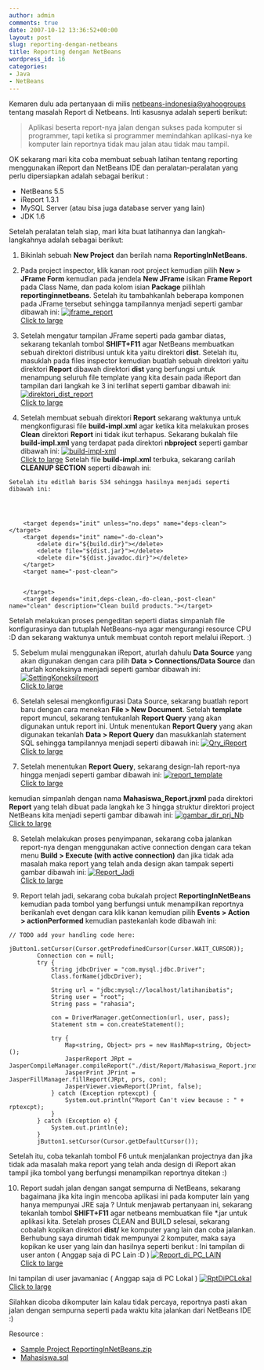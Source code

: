 ```yaml
---
author: admin
comments: true
date: 2007-10-12 13:36:52+00:00
layout: post
slug: reporting-dengan-netbeans
title: Reporting dengan NetBeans
wordpress_id: 16
categories:
- Java
- NetBeans
---
```


Kemaren dulu ada pertanyaan di milis [netbeans-indonesia@yahoogroups](mailto:netbeans-indonesia@yahoogroups.com/) tentang masalah Report di Netbeans. Inti kasusnya adalah seperti berikut:



> Aplikasi beserta report-nya jalan dengan sukses pada komputer si programmer, tapi ketika si programmer memindahkan aplikasi-nya ke komputer lain reportnya tidak mau jalan atau tidak mau tampil.



OK sekarang mari kita coba membuat sebuah latihan tentang reporting menggunakan iReport dan NetBeans IDE dan peralatan-peralatan yang perlu dipersiapkan adalah sebagai berikut :
- NetBeans 5.5
- iReport 1.3.1
- MySQL Server (atau bisa juga database server yang lain)
- JDK 1.6
<!-- more -->
Setelah peralatan telah siap, mari kita buat latihannya dan langkah-langkahnya adalah sebagai berikut:




  1. Bikinlah sebuah **New Project** dan berilah nama **ReportingInNetBeans**.


  2. Pada project inspector, klik kanan root project kemudian pilih **New > JFrame Form** kemudian pada jendela **New JFrame** isikan **Frame Report** pada Class Name, dan pada kolom isian **Package** pilihlah **reportinginnetbeans**. Setelah itu tambahkanlah beberapa komponen pada JFrame tersebut sehingga tampilannya menjadi seperti gambar dibawah ini:
[![jframe_report](http://farm3.static.flickr.com/2400/1552396744_5a2d333a5d_m.jpg)  
Click to large](http://farm3.static.flickr.com/2400/1552396744_b8af4ff8d3_o.png)



  3. Setelah mengatur tampilan JFrame seperti pada gambar diatas, sekarang tekanlah tombol **SHIFT+F11** agar NetBeans membuatkan sebuah direktori distribusi untuk kita yaitu direktori **dist**. Setelah itu, masuklah pada files inspector kemudian buatlah sebuah direktori yaitu direktori **Report** dibawah direktori **dist** yang berfungsi untuk menampung seluruh file template yang kita desain pada iReport dan tampilan dari langkah ke 3 ini terlihat seperti gambar dibawah ini:
[![direktori_dist_report](http://farm3.static.flickr.com/2109/1551445979_cb4d4244d7_m.jpg)  
Click to large](http://farm3.static.flickr.com/2109/1551445979_2192e69e45_o.png)



  4. Setelah membuat sebuah direktori **Report** sekarang waktunya untuk mengkonfigurasi file **build-impl.xml** agar ketika kita melakukan proses **Clean** direktori **Report** ini tidak ikut terhapus. Sekarang bukalah file **build-impl.xml** yang terdapat pada direktori **nbproject** seperti gambar dibawah ini:
   [![build-impl-xml](http://farm3.static.flickr.com/2057/1551618185_0573964701_m.jpg)  
Click to large](http://farm3.static.flickr.com/2057/1551618185_1bb2142e8e_o.png)
   Setelah file **build-impl.xml** terbuka, sekarang carilah **CLEANUP SECTION** seperti dibawah ini:
   
    
    
       
        <target depends="init" unless="no.deps" name="deps-clean"></target>
        <target depends="init" name="-do-clean">
            <delete dir="${build.dir}"></delete>
            <delete dir="${dist.dir}"></delete>
        </target>
        <target name="-post-clean">
            
            
        </target>
        <target depends="init,deps-clean,-do-clean,-post-clean" name="clean" description="Clean build products."></target>
       



	Setelah itu editlah baris 534 sehingga hasilnya menjadi seperti dibawah ini:
	
    
    
    	
        <target depends="init" unless="no.deps" name="deps-clean"></target>
        <target depends="init" name="-do-clean">
            <delete dir="${build.dir}"></delete>
            <delete file="${dist.jar}"></delete>
            <delete dir="${dist.javadoc.dir}"></delete>
        </target>
        <target name="-post-clean">
            
            
        </target>
        <target depends="init,deps-clean,-do-clean,-post-clean" name="clean" description="Clean build products."></target>
    	



Setelah melakukan proses pengeditan seperti diatas simpanlah file konfigurasinya dan tutuplah NetBeans-nya agar mengurangi resource CPU :D dan sekarang waktunya untuk membuat contoh report melalui iReport. :)



  5. Sebelum mulai menggunakan iReport, aturlah dahulu **Data Source** yang akan digunakan dengan cara pilih **Data > Connections/Data Source** dan aturlah koneksinya menjadi seperti gambar dibawah ini:
[![SettingKoneksiIreport](http://farm3.static.flickr.com/2214/1551445975_c3e2916914_m.jpg)  
Click to large](http://farm3.static.flickr.com/2214/1551445975_589df1f276_o.png)



  6. Setelah selesai mengkonfigurasi Data Source, sekarang buatlah report baru dengan cara menekan **File > New Document**. Setelah **template** report muncul, sekarang tentukanlah **Report Query** yang akan digunakan untuk report ini. Untuk menentukan **Report Query** yang akan digunakan tekanlah **Data > Report Query** dan masukkanlah statement SQL sehingga tampilannya menjadi seperti dibawah ini:
[![Qry_iReport](http://farm3.static.flickr.com/2021/1551445965_9b275b3dbd_m.jpg)  
Click to large](http://farm3.static.flickr.com/2021/1551445965_860d8d36ff_o.png)



  7. Setelah menentukan **Report Query**, sekarang design-lah report-nya hingga menjadi seperti gambar dibawah ini:
[![report_template](http://farm3.static.flickr.com/2043/1552396758_948e8a36cd_m.jpg)  
Click to large](http://farm3.static.flickr.com/2043/1552396758_0e705795b5_o.png)

kemudian simpanlah dengan nama **Mahasiswa_Report.jrxml** pada direktori **Report** yang telah dibuat pada langkah ke 3 hingga struktur direktori project NetBeans kita menjadi seperti gambar dibawah ini:
[![gambar_dir_prj_Nb](http://farm3.static.flickr.com/2330/1552396716_2f48799044_m.jpg)  
Click to large](http://farm3.static.flickr.com/2330/1552396716_7e1d4ccd95_o.png)



  8. Setelah melakukan proses penyimpanan, sekarang coba jalankan report-nya dengan menggunakan active connection dengan cara tekan menu **Build > Execute (with active connection)** dan jika tidak ada masalah maka report yang telah anda design akan tampak seperti gambar dibawah ini:
[![Report_Jadi](http://farm3.static.flickr.com/2126/1551445967_0536e5e733_m.jpg)  
Click to large](http://farm3.static.flickr.com/2126/1551445967_0a74197c32_o.png)



  9. Report telah jadi, sekarang coba bukalah project **ReportingInNetBeans** kemudian pada tombol yang berfungsi untuk menampilkan reportnya berikanlah evet dengan cara klik kanan kemudian pilih **Events > Action > actionPerformed** kemudian pastekanlah kode dibawah ini:

    
    
    // TODO add your handling code here:
            jButton1.setCursor(Cursor.getPredefinedCursor(Cursor.WAIT_CURSOR));
            Connection con = null;
            try {
                String jdbcDriver = "com.mysql.jdbc.Driver";
                Class.forName(jdbcDriver);
    
                String url = "jdbc:mysql://localhost/latihanibatis";
                String user = "root";
                String pass = "rahasia";
    
                con = DriverManager.getConnection(url, user, pass);
                Statement stm = con.createStatement();
    
                try {
                    Map<string, Object> prs = new HashMap<string, Object>();
                    JasperReport JRpt = JasperCompileManager.compileReport("./dist/Report/Mahasiswa_Report.jrxml");
                    JasperPrint JPrint = JasperFillManager.fillReport(JRpt, prs, con);
                    JasperViewer.viewReport(JPrint, false);
                } catch (Exception rptexcpt) {
                    System.out.println("Report Can't view because : " + rptexcpt);
                }
            } catch (Exception e) {
                System.out.println(e);
            }
            jButton1.setCursor(Cursor.getDefaultCursor());
    


Setelah itu, coba tekanlah tombol F6 untuk menjalankan projectnya dan jika tidak ada masalah maka report yang telah anda design di iReport akan tampil jika tombol yang berfungsi menampilkan reportnya ditekan :)



  10. Report sudah jalan dengan sangat sempurna di NetBeans, sekarang bagaimana jika kita ingin mencoba aplikasi ini pada komputer lain yang hanya mempunyai JRE saja ? Untuk menjawab pertanyaan ini, sekarang tekanlah tombol **SHIFT+F11** agar netbeans membuatkan file *.jar untuk aplikasi kita. Setelah proses CLEAN and BUILD selesai, sekarang cobalah kopikan direktori **dist/** ke komputer yang lain dan coba jalankan. Berhubung saya dirumah tidak mempunyai 2 komputer, maka saya kopikan ke user yang lain dan hasilnya seperti berikut :
Ini tampilan di user anton ( Anggap saja di PC Lain :D )
[![Report_di_PC_LAIN](http://farm3.static.flickr.com/2176/1551445971_11b8de7bd2_m.jpg)  
Click to large](http://farm3.static.flickr.com/2176/1551445971_616727c010_o.png)

Ini tampilan di user javamaniac ( Anggap saja di PC Lokal )
[![RptDiPCLokal](http://farm3.static.flickr.com/2194/1551445973_181d0d0993_m.jpg)  
Click to large](http://farm3.static.flickr.com/2194/1551445973_217805f17e_o.png)



Silahkan dicoba dikomputer lain kalau tidak percaya, reportnya pasti akan jalan dengan sempurna seperti pada waktu  kita jalankan dari NetBeans IDE :)

Resource :
- [Sample Project ReportingInNetBeans.zip](http://martin-personal-project.googlecode.com/files/ReportingInNetBeans.zip)
- [Mahasiswa.sql](http://martin-personal-project.googlecode.com/files/Mahasiswa.sql)

